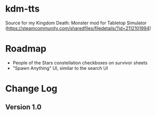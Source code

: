 # kdm-tts
Source for my Kingdom Death: Monster mod for Tabletop Simulator (https://steamcommunity.com/sharedfiles/filedetails/?id=2112101994)


# Roadmap
* People of the Stars constellation checkboxes on survivor sheets
* "Spawn Anything" UI, similar to the search UI


# Change Log
## Version 1.0
